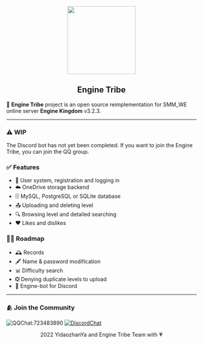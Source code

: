 <div align="center">
  <img src="https://raw.githubusercontent.com/EngineTribe/Server/main/assets/enginetribe.png" width="180px">
  <h2>Engine Tribe</h2>
</div>

📡 **Engine Tribe** project is an open source reimplementation for SMM_WE online server **Engine Kingdom** v3.2.3. 

---

### ⚠ WIP

<!--This program is in **Work In Progress** state, maybe not full-functionally work.-->
The Discord bot has not yet been completed. If you want to join the Engine Tribe, you can join the QQ group.
### ✅ Features

- 👥 User system, registration and logging in
- ☁️ OneDrive storage backend
- 🗄️ MySQL, PostgreSQL or SQLite database
- 📤 Uploading and deleting level
- 🔍 Browsing level and detailed searching
- ❤️ Likes and dislikes

### 🚵‍♀️ Roadmap

- 🕰️ Records
- 🖋️ Name & password modification
- 📊 Difficulty search
- ❎ Denying duplicate levels to upload
- 🤖 Engine-bot for Discord

---

### 🫂 Join the Community

![QQChat:723483890](https://img.shields.io/badge/QQ%20Group-723483890-faad01?style=flat&logo=tencentqq) [![DiscordChat](https://img.shields.io/badge/Discord-Chat-5865f2?style=flat&logo=discord)](https://discord.gg/u8rymAtnRf)

<div align="center">2022 YidaozhanYa and Engine Tribe Team with 💗</div>
